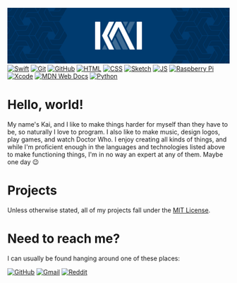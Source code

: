 ![Header Image](https://github.com/coalternate/coalternate/blob/master/assets/banner.svg)
[![Swift](https://img.shields.io/badge/-Swift-fa7343?logo=swift&logoColor=fff&style=for-the-badge)](https://developer.apple.com/swift/)
[![Git](https://img.shields.io/badge/-Git-f05032?logo=git&logoColor=fff&style=for-the-badge)](https://git-scm.com)
[![GitHub](https://img.shields.io/badge/-GitHub-181717?logo=github&logoColor=fff&style=for-the-badge)](https://github.com)
[![HTML](https://img.shields.io/badge/-HTML-e34f26?logo=html5&logoColor=fff&style=for-the-badge)](https://developer.mozilla.org/en-US/docs/Glossary/HTML)
[![CSS](https://img.shields.io/badge/-CSS-1572b6?logo=css3&logoColor=fff&style=for-the-badge)](https://developer.mozilla.org/en-US/docs/Glossary/CSS)
[![Sketch](https://img.shields.io/badge/-Sketch-f7b500?logo=sketch&logoColor=fff&style=for-the-badge)](https://www.sketch.com)
[![JS](https://img.shields.io/badge/-JS-f7df1e?logo=javascript&logoColor=fff&style=for-the-badge)](https://developer.mozilla.org/en-US/docs/Web/JavaScript)
[![Raspberry Pi](https://img.shields.io/badge/-Raspberry%20Pi-c51a4a?logo=raspberry-pi&logoColor=fff&style=for-the-badge)](https://www.raspberrypi.org)
[![Xcode](https://img.shields.io/badge/-Xcode-1575f9?logo=xcode&logoColor=fff&style=for-the-badge)](https://developer.apple.com/xcode/)
[![MDN Web Docs](https://img.shields.io/badge/-MDN%20Web%20Docs-000?logo=mdn-web-docs&logoColor=fff&style=for-the-badge)](https://developer.mozilla.org/en-US/)
[![Python](https://img.shields.io/badge/-Python-3776ab?logo=python&logoColor=fff&style=for-the-badge)](https://www.python.org)

# Hello, world!
My name's Kai, and I like to make things harder for myself than they have to be, so naturally I love to program. I also like to make music, design logos, play games, and watch Doctor Who. I enjoy creating all kinds of things, and while I'm proficient enough in the languages and technologies listed above to make functioning things, I'm in no way an expert at any of them. Maybe one day :wink:

# Projects
Unless otherwise stated, all of my projects fall under the [MIT License](https://choosealicense.com/licenses/mit/).

# Need to reach me?
I can usually be found hanging around one of these places:

[![GitHub](https://img.shields.io/badge/GitHub-coalternate-grey?logo=github&logoColor=fff&labelColor=000&style=flat)](https://github.com/coalternate)
[![Gmail](https://img.shields.io/badge/Gmail-coalternate%40gmail.com-d14836?logo=gmail&logoColor=fff&labelColor=000&style=flat)](mailto:coalternate@gmail.com)
[![Reddit](https://img.shields.io/badge/Reddit-u/coalternate-ff4500?logo=reddit&logoColor=fff&labelColor=000&style=flat)](https://www.reddit.com/user/coalternate)
